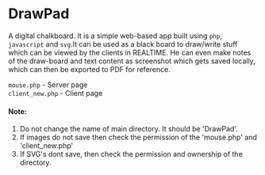 # DrawPad
A digital chalkboard.
It is a simple web-based app built using `php`, `javascript` and `svg`.It can be used as a black board to draw/write stuff which can be viewed by the clients in REALTIME. He can even make notes of the draw-board and text content as screenshot which gets saved locally, which can then be exported to PDF for reference.

`mouse.php` -  Server page  
`client_new.php` - Client page  

#### Note:
1. Do not change the name of main directory. It should be 'DrawPad'.
2. If images do not save then check the permission of the 'mouse.php' and 'client_new.php'
3. If SVG's dont save, then check the permission and ownership of the directory.
